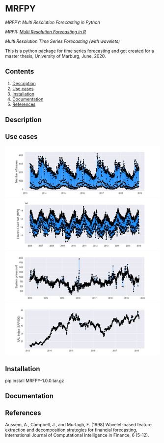 # MRFPY
*MRFPY: Multi Resolution Forecasting in Python*

*MRFR: [Multi Resolution Forecasting in R](https://github.com/Quirinms/MRFR)*

*Multi Resolution Time Series Forecasting (with wavelets)*

This is a python package for time series forecasting and got created for a master thesis, University of Marburg, June, 2020.

## Contents

1. [Description](#description)
2. [Use cases](#use-cases)
3. [Installation](#installation)
4. [Documentation](#documentation)
5. [References](#references)

## Description

## Use cases

![alt text](https://github.com/Quirinms/MRFPY/blob/master/Callcenter.png)
![alt text](https://github.com/Quirinms/MRFPY/blob/master/Electricity.png)
![alt text](https://github.com/Quirinms/MRFPY/blob/master/Prices.png)
![alt text](https://github.com/Quirinms/MRFPY/blob/master/Stox.png)


## Installation

pip install MRFPY-1.0.0.tar.gz

## Documentation

## References

Aussem,  A.,  Campbell,  J.,  and  Murtagh,  F.  (1998)  Wavelet-based  feature extraction    and    decomposition    strategies    for    financial    forecasting, International Journal of Computational Intelligence in Finance, 6 (5-12).

